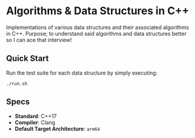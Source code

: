 # Algorithms & Data Structures in C++

Implementations of various data structures and their associated algorithms in C++. Purpose; to understand said algorithms and data structures better so I can ace that interview!

## Quick Start

Run the test suite for each data structure by simply executing:

```
./run.sh
```

## Specs

- **Standard**: C++17
- **Compiler**: Clang
- **Default Target Architecture**: `arm64`
